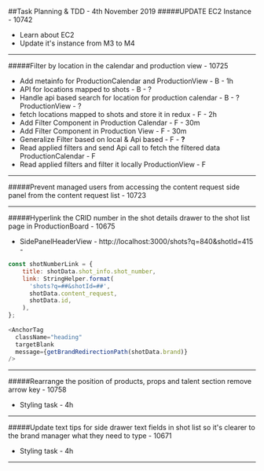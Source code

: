##Task Planning & TDD - 4th November 2019 
#####UPDATE EC2 Instance - 10742
- Learn about EC2 
- Update it's instance from M3 to M4
---

#####Filter by location in the calendar and production view - 10725

- Add metainfo for ProductionCalendar and ProductionView - B - 1h 
- API for locations mapped to shots - B - ?
- Handle api based search for location for production calendar - B - ?  ProductionView - ?
- fetch locations mapped to shots and store it in redux - F - 2h 
- Add Filter Component in Production Calendar - F - 30m
- Add Filter Component in Production View - F - 30m
- Generalize Filter based on local & Api based - F - **?** 
- Read applied filters and send Api call to fetch the filtered data ProductionCalendar - F  
- Read applied filters and filter it locally ProductionView - F  
---

#####Prevent managed users from accessing the content request side panel from the content request list - 10723

---

#####Hyperlink the CRID number in the shot details drawer to the shot list page in ProductionBoard - 10675
- SidePanelHeaderView - http://localhost:3000/shots?q=840&shotId=415 -
```javascript  
const shotNumberLink = {
    title: shotData.shot_info.shot_number,
    link: StringHelper.format(
      'shots?q=##&shotId=##',
      shotData.content_request,
      shotData.id,
    ),
};
  
<AnchorTag
  className="heading"
  targetBlank
  message={getBrandRedirectionPath(shotData.brand)}
/>
```
---

#####Rearrange the position of products, props and talent section remove arrow key - 10758

- Styling task - 4h 
---
#####Update text tips for side drawer text fields in shot list so it's clearer to the brand manager what they need to type - 10671

- Styling task - 4h 
---
